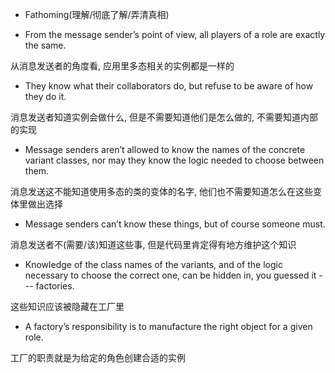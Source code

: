 + Fathoming(理解/彻底了解/弄清真相)

+ From the message sender’s point of view, all players of a role are exactly the same.

从消息发送者的角度看, 应用里多态相关的实例都是一样的

+ They know what their collaborators do, but refuse to be aware of how they do it.

消息发送者知道实例会做什么, 但是不需要知道他们是怎么做的, 不需要知道内部的实现

+ Message senders aren’t allowed to know the names of the concrete variant classes, nor may they know the logic needed to choose between them.

消息发送这不能知道使用多态的类的变体的名字, 他们也不需要知道怎么在这些变体里做出选择

+ Message senders can’t know these things, but of course someone must.

消息发送者不(需要/该)知道这些事, 但是代码里肯定得有地方维护这个知识

+ Knowledge of the class names of the variants, and of the logic necessary to choose the correct one, can be hidden in, you guessed it --- factories.

这些知识应该被隐藏在工厂里

+ A factory’s responsibility is to manufacture the right object for a given role.

工厂的职责就是为给定的角色创建合适的实例


